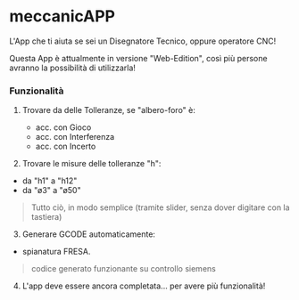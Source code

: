 # meccanicAPP
L'App che ti aiuta se sei un Disegnatore Tecnico, oppure operatore CNC!

Questa App è attualmente in versione "Web-Edition", così più persone avranno la possibilità di utilizzarla!

### Funzionalità
1. Trovare da delle Tolleranze, se "albero-foro" è:
   - acc. con Gioco
   - acc. con Interferenza 
   - acc. con Incerto

2. Trovare le misure delle tolleranze "h":
- da "h1" a "h12"
- da "ø3" a "ø50"

> Tutto ciò, in modo semplice (tramite slider, senza dover digitare con la tastiera)

3. Generare GCODE automaticamente:
- spianatura FRESA.

> codice generato funzionante su controllo siemens
4. L'app deve essere ancora completata... per avere più funzionalità!

